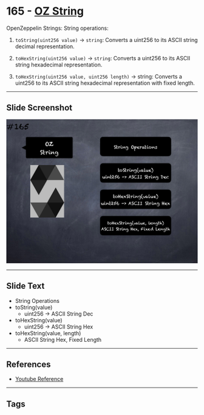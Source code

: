 # 165 - [OZ String](OZ%20String.md)
OpenZeppelin Strings: String operations:

1. `toString(uint256 value)` → `string`: Converts a uint256 to its ASCII string decimal representation.
    
2. `toHexString(uint256 value)` → `string`: Converts a uint256 to its ASCII string hexadecimal representation.
    
3. `toHexString(uint256 value, uint256 length)` → string: Converts a uint256 to its ASCII string hexadecimal representation with fixed length.

___
## Slide Screenshot
![165.png](../../images/3.%20Solidity%20201/165.png)
___
## Slide Text
- String Operations
- toString(value)
	- uint256 -> ASCII String Dec
- toHexString(value)
	- uint256 -> ASCII String Hex
- toHexString(value, length)
	- ASCII String Hex, Fixed Length
___
## References
- [Youtube Reference](https://youtu.be/L_9Fk6HRwpU?t=303)
___
## Tags